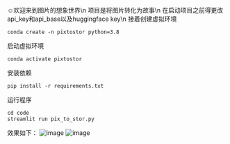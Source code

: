 ☺欢迎来到图片的想象世界\n
项目是将图片转化为故事\n
在启动项目之前得更改api_key和api_base以及huggingface key\n
接着创建虚拟环境
```
conda create -n pixtostor python=3.8
```
启动虚拟环境
```
conda activate pixtostor
```
安装依赖
```
pip install -r requirements.txt
```
运行程序
```
cd code
streamlit run pix_to_stor.py
```
效果如下：
![image](https://github.com/user-attachments/assets/f62e27ec-cb39-40cb-a048-846b69f72576)
![image](https://github.com/user-attachments/assets/6a84266b-6045-4ae2-bb31-dcb5ae7d4b8b)

